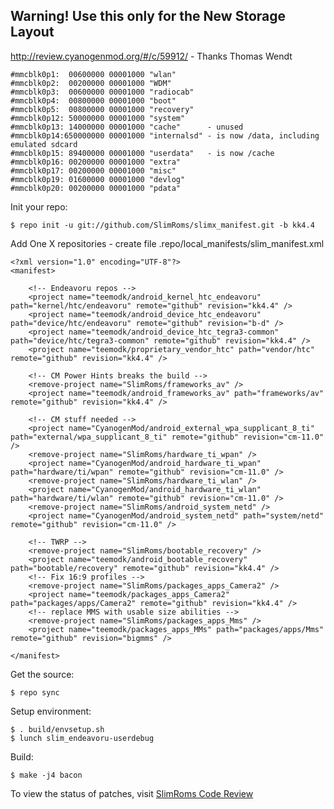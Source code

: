 Warning!  Use this only for the New Storage Layout 
--------------------------------------------------

http://review.cyanogenmod.org/#/c/59912/ - Thanks Thomas Wendt


    #mmcblk0p1:  00600000 00001000 "wlan"
    #mmcblk0p2:  00200000 00001000 "WDM"
    #mmcblk0p3:  00600000 00001000 "radiocab"
    #mmcblk0p4:  00800000 00001000 "boot"
    #mmcblk0p5:  00800000 00001000 "recovery"
    #mmcblk0p12: 50000000 00001000 "system"
    #mmcblk0p13: 14000000 00001000 "cache"      - unused
    #mmcblk0p14:650000000 00001000 "internalsd" - is now /data, including emulated sdcard
    #mmcblk0p15: 89400000 00001000 "userdata"   - is now /cache
    #mmcblk0p16: 00200000 00001000 "extra"
    #mmcblk0p17: 00200000 00001000 "misc"
    #mmcblk0p19: 01600000 00001000 "devlog"
    #mmcblk0p20: 00200000 00001000 "pdata"

Init your repo:

    $ repo init -u git://github.com/SlimRoms/slimx_manifest.git -b kk4.4

Add One X repositories - create file .repo/local_manifests/slim_manifest.xml

    <?xml version="1.0" encoding="UTF-8"?>
    <manifest>

        <!-- Endeavoru repos -->
        <project name="teemodk/android_kernel_htc_endeavoru" path="kernel/htc/endeavoru" remote="github" revision="kk4.4" />
        <project name="teemodk/android_device_htc_endeavoru" path="device/htc/endeavoru" remote="github" revision="b-d" />
        <project name="teemodk/android_device_htc_tegra3-common" path="device/htc/tegra3-common" remote="github" revision="kk4.4" />
        <project name="teemodk/proprietary_vendor_htc" path="vendor/htc" remote="github" revision="kk4.4" />

        <!-- CM Power Hints breaks the build -->
        <remove-project name="SlimRoms/frameworks_av" />
        <project name="teemodk/android_frameworks_av" path="frameworks/av" remote="github" revision="kk4.4" />

        <!-- CM stuff needed -->
        <project name="CyanogenMod/android_external_wpa_supplicant_8_ti" path="external/wpa_supplicant_8_ti" remote="github" revision="cm-11.0" />
        <remove-project name="SlimRoms/hardware_ti_wpan" />
        <project name="CyanogenMod/android_hardware_ti_wpan" path="hardware/ti/wpan" remote="github" revision="cm-11.0" />
        <remove-project name="SlimRoms/hardware_ti_wlan" />
        <project name="CyanogenMod/android_hardware_ti_wlan" path="hardware/ti/wlan" remote="github" revision="cm-11.0" />
        <remove-project name="SlimRoms/android_system_netd" />
        <project name="CyanogenMod/android_system_netd" path="system/netd" remote="github" revision="cm-11.0" />

        <!-- TWRP -->
        <remove-project name="SlimRoms/bootable_recovery" />
        <project name="teemodk/android_bootable_recovery" path="bootable/recovery" remote="github" revision="kk4.4" />
        <!-- Fix 16:9 profiles -->
        <remove-project name="SlimRoms/packages_apps_Camera2" />
        <project name="teemodk/packages_apps_Camera2" path="packages/apps/Camera2" remote="github" revision="kk4.4" />
        <!-- replace MMS with usable size abilities -->
        <remove-project name="SlimRoms/packages_apps_Mms" />
        <project name="teemodk/packages_apps_MMs" path="packages/apps/Mms" remote="github" revision="bigmms" />

    </manifest>


Get the source:

    $ repo sync

Setup environment:

    $ . build/envsetup.sh
    $ lunch slim_endeavoru-userdebug

Build:

    $ make -j4 bacon




To view the status of patches, visit [SlimRoms Code Review](http://gerrit.slimroms.net)
